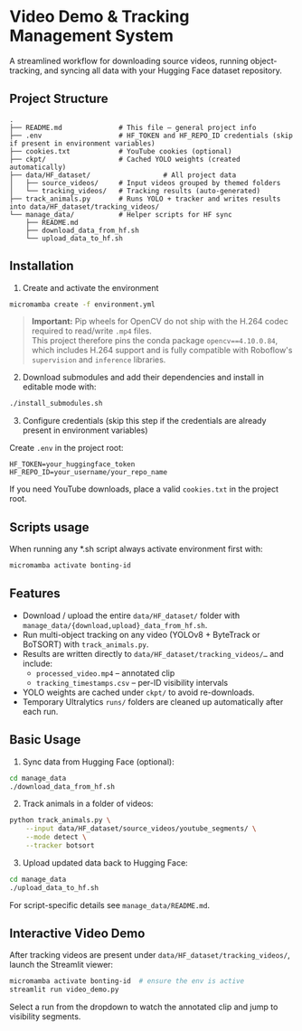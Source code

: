 # Video Demo & Tracking Management System

A streamlined workflow for downloading source videos, running object-tracking, and syncing all data with your Hugging Face dataset repository.

## Project Structure

```text
.
├── README.md              # This file – general project info
├── .env                   # HF_TOKEN and HF_REPO_ID credentials (skip if present in environment variables)
├── cookies.txt            # YouTube cookies (optional)
├── ckpt/                  # Cached YOLO weights (created automatically)
├── data/HF_dataset/                  # All project data
│   ├── source_videos/     # Input videos grouped by themed folders
│   └── tracking_videos/   # Tracking results (auto-generated)
├── track_animals.py       # Runs YOLO + tracker and writes results into data/HF_dataset/tracking_videos/
└── manage_data/           # Helper scripts for HF sync
    ├── README.md
    ├── download_data_from_hf.sh
    └── upload_data_to_hf.sh
```

## Installation

1. Create and activate the environment

```bash
micromamba create -f environment.yml
```

> **Important:** Pip wheels for OpenCV do not ship with the H.264 codec required to read/write `.mp4` files.  
> This project therefore pins the conda package `opencv==4.10.0.84`, which includes H.264 support and is fully compatible with Roboflow's `supervision` and `inference` libraries.

2. Download submodules and add their dependencies and install in editable mode with:
```bash
./install_submodules.sh
```

3. Configure credentials (skip this step if the credentials are already present in environment variables)

Create `.env` in the project root:

```text
HF_TOKEN=your_huggingface_token
HF_REPO_ID=your_username/your_repo_name
```

If you need YouTube downloads, place a valid `cookies.txt` in the project root.

## Scripts usage

When running any *.sh script always activate environment first with:
```bash
micromamba activate bonting-id
```

## Features

* Download / upload the entire `data/HF_dataset/` folder with `manage_data/{download,upload}_data_from_hf.sh`.
* Run multi-object tracking on any video (YOLOv8 + ByteTrack or BoTSORT) with `track_animals.py`.
* Results are written directly to `data/HF_dataset/tracking_videos/…` and include:
  * `processed_video.mp4` – annotated clip
  * `tracking_timestamps.csv` – per-ID visibility intervals
* YOLO weights are cached under `ckpt/` to avoid re-downloads.
* Temporary Ultralytics `runs/` folders are cleaned up automatically after each run.

## Basic Usage

1. Sync data from Hugging Face (optional):

```bash
cd manage_data
./download_data_from_hf.sh
```

2. Track animals in a folder of videos:

```bash
python track_animals.py \
    --input data/HF_dataset/source_videos/youtube_segments/ \
    --mode detect \
    --tracker botsort
```

3. Upload updated data back to Hugging Face:

```bash
cd manage_data
./upload_data_to_hf.sh
```

For script-specific details see `manage_data/README.md`.

## Interactive Video Demo

After tracking videos are present under `data/HF_dataset/tracking_videos/`, launch the Streamlit viewer:

```bash
micromamba activate bonting-id  # ensure the env is active
streamlit run video_demo.py
```

Select a run from the dropdown to watch the annotated clip and jump to visibility segments. 
